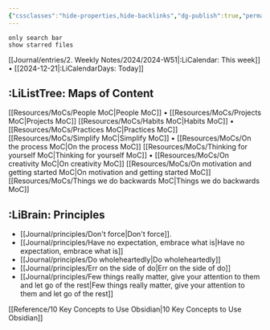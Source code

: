 ```yaml
---
{"cssclasses":"hide-properties,hide-backlinks","dg-publish":true,"permalink":"/home/","dgPassFrontmatter":true,"updated":"2024-12-19T16:01:49.136+01:00"}
---
```


```search-bar
only search bar
show starred files
```

 [[Journal/entries/2. Weekly Notes/2024/2024-W51\|:LiCalendar: This week]] • [[2024-12-21\|:LiCalendarDays: Today]] 

## :LiListTree: Maps of Content
 [[Resources/MoCs/People MoC\|People MoC]] • [[Resources/MoCs/Projects MoC\|Projects MoC]] 
 [[Resources/MoCs/Habits MoC\|Habits MoC]] • [[Resources/MoCs/Practices MoC\|Practices MoC]] 
 [[Resources/MoCs/Simplify MoC\|Simplify MoC]] • [[Resources/MoCs/On the process MoC\|On the process MoC]]
 [[Resources/MoCs/Thinking for yourself MoC\|Thinking for yourself MoC]] • [[Resources/MoCs/On creativity MoC\|On creativity MoC]]
[[Resources/MoCs/On motivation and getting started MoC\|On motivation and getting started MoC]]
[[Resources/MoCs/Things we do backwards MoC\|Things we do backwards MoC]]

## :LiBrain: Principles
- [[Journal/principles/Don't force\|Don't force]]. 
- [[Journal/principles/Have no expectation, embrace what is\|Have no expectation, embrace what is]]
- [[Journal/principles/Do wholeheartedly\|Do wholeheartedly]]
- [[Journal/principles/Err on the side of do\|Err on the side of do]]
- [[Journal/principles/Few things really matter, give your attention to them and let go of the rest\|Few things really matter, give your attention to them and let go of the rest]]

[[Reference/10 Key Concepts to Use Obsidian\|10 Key Concepts to Use Obsidian]]